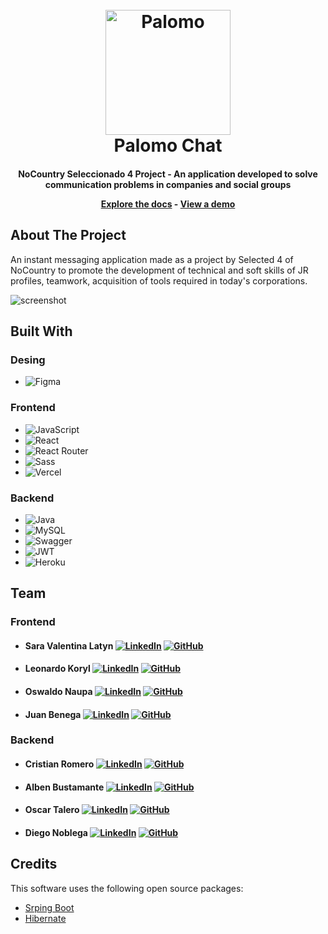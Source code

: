 
<h1 align="center">
  <br>
  <a href="https://github.com/No-Country/S4-05-T-Java-React"><img src="https://i.pinimg.com/564x/09/4c/5f/094c5fe42c4b0c471179d80483c40ace.jpg" alt="Palomo" width="200"></a>
  <br>
  Palomo Chat
  <br>
</h1>

<h4 align="center">NoCountry Seleccionado 4 Project - An application developed to solve communication problems in companies and social groups


<p align="center">
  <a href="https://github.com/No-Country/S4-05-T-Java-React">Explore the docs</a> - 
  <a href="https://proyecto-react-ashen.vercel.app/">View a demo</a>
</p>



## About The Project

An instant messaging application made as a project by Selected 4 of NoCountry to promote the development of technical and soft skills of JR profiles, teamwork, acquisition of tools required in today's corporations.

![screenshot](/frontend/public/Palomo-Chat.gif)

## Built With
### Desing
- ![Figma](https://img.shields.io/badge/Figma-%23F24E1E.svg?style=for-the-badge&logo=Figma&logoColor=white)

### Frontend
- ![JavaScript](https://img.shields.io/badge/JavaScript-%23323330.svg?style=for-the-badge&logo=Javascript&logoColor=%23F7DF1E)
- ![React](https://img.shields.io/badge/React-149eca?style=for-the-badge&logo=react&logoColor=fff)
- ![React Router](https://img.shields.io/badge/React_Router-000?style=for-the-badge&logo=reactrouter&logoColor=fff)
- ![Sass](https://img.shields.io/badge/SASS-hotpink.svg?style=for-the-badge&logo=SASS&logoColor=white)
- ![Vercel](https://img.shields.io/badge/vercel%20-%23000000.svg?&style=for-the-badge&logo=vercel&logoColor=white)

### Backend
- ![Java](https://img.shields.io/badge/java-%23ED8B00.svg?style=for-the-badge&logo=java&logoColor=white)
- ![MySQL](https://img.shields.io/badge/mysql-%2300f.svg?style=for-the-badge&logo=mysql&logoColor=white)
- ![Swagger](https://img.shields.io/badge/-Swagger-%23Clojure?style=for-the-badge&logo=swagger&logoColor=white)
- ![JWT](https://img.shields.io/badge/JWT-black?style=for-the-badge&logo=JSON%20web%20tokens)
- ![Heroku](https://img.shields.io/badge/heroku-%23430098.svg?style=for-the-badge&logo=heroku&logoColor=white)

## Team

### Frontend
- #### Sara Valentina Latyn <a href="https://www.linkedin.com/in/valentina-latyn/" target="blank">![LinkedIn](https://img.shields.io/badge/linkedin-%230077B5.svg?style=for-the-badge&logo=linkedin&logoColor=white)</a> <a href="https://github.com/saravalentinal" target="blank">![GitHub](https://img.shields.io/badge/github-%23121011.svg?style=for-the-badge&logo=github&logoColor=white)</a>
- #### Leonardo Koryl <a href="https://www.linkedin.com/in/leonardo-koryl-4a407724/" target="blank">![LinkedIn](https://img.shields.io/badge/linkedin-%230077B5.svg?style=for-the-badge&logo=linkedin&logoColor=white)</a> <a href="https://github.com/Leonardo-JK" target="blank">![GitHub](https://img.shields.io/badge/github-%23121011.svg?style=for-the-badge&logo=github&logoColor=white)</a>
- #### Oswaldo Naupa <a href="https://www.linkedin.com/in/oswaldo-naupa-laura/" target="blank">![LinkedIn](https://img.shields.io/badge/linkedin-%230077B5.svg?style=for-the-badge&logo=linkedin&logoColor=white)</a> <a href="https://github.com/oswaldonaupa" target="blank">![GitHub](https://img.shields.io/badge/github-%23121011.svg?style=for-the-badge&logo=github&logoColor=white)</a>
- #### Juan Benega <a href="https://linkedin.com/in/in/juanbenegadesarrolloweb/" target="blank">![LinkedIn](https://img.shields.io/badge/linkedin-%230077B5.svg?style=for-the-badge&logo=linkedin&logoColor=white)</a> <a href="https://github.com/JuanBenega" target="blank">![GitHub](https://img.shields.io/badge/github-%23121011.svg?style=for-the-badge&logo=github&logoColor=white)</a>

### Backend
- #### Cristian Romero <a href="https://www.linkedin.com/in/rcristian/" target="blank">![LinkedIn](https://img.shields.io/badge/linkedin-%230077B5.svg?style=for-the-badge&logo=linkedin&logoColor=white)</a> <a href="https://github.com/cristiangromero" target="blank">![GitHub](https://img.shields.io/badge/github-%23121011.svg?style=for-the-badge&logo=github&logoColor=white)</a>
- #### Alben Bustamante <a href="https://www.linkedin.com/in/alben-bustamante/" target="blank">![LinkedIn](https://img.shields.io/badge/linkedin-%230077B5.svg?style=for-the-badge&logo=linkedin&logoColor=white)</a> <a href="https://github.com/alnicode" target="blank">![GitHub](https://img.shields.io/badge/github-%23121011.svg?style=for-the-badge&logo=github&logoColor=white)</a>
- #### Oscar Talero <a href="https://www.linkedin.com/in/oscartalero/" target="blank">![LinkedIn](https://img.shields.io/badge/linkedin-%230077B5.svg?style=for-the-badge&logo=linkedin&logoColor=white)</a> <a href="https://github.com/OscarTalero" target="blank">![GitHub](https://img.shields.io/badge/github-%23121011.svg?style=for-the-badge&logo=github&logoColor=white)</a>
- #### Diego Noblega <a href="https://www.linkedin.com/in/diego-noblega/" target="blank">![LinkedIn](https://img.shields.io/badge/linkedin-%230077B5.svg?style=for-the-badge&logo=linkedin&logoColor=white)</a> <a href="https://github.com/Noblega-Diego" target="blank">![GitHub](https://img.shields.io/badge/github-%23121011.svg?style=for-the-badge&logo=github&logoColor=white)</a>

## Credits

This software uses the following open source packages:

- [Srping Boot](https://spring.io/projects/spring-boot)
- [Hibernate](https://hibernate.org/)
